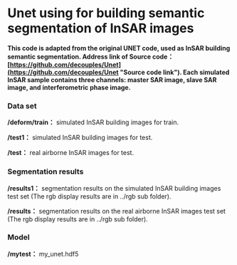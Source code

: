 # Unet using for building semantic segmentation of InSAR images

**This code is adapted from the original UNET code, used as InSAR building semantic segmentation.
Address link of Source code：[https://github.com/decouples/Unet](https://github.com/decouples/Unet "Source code link"). Each simulated InSAR sample contains three channels: master SAR image, slave SAR image, and interferometric phase image.**

### Data set
**/deform/train：** simulated InSAR building images for train. 

**/test1：** simulated InSAR building images for test.

**/test：** real airborne InSAR images for test.

### Segmentation results
**/results1：** segmentation results on the simulated InSAR building images test set (The rgb display results are in ../rgb sub folder).

**/results：** segmentation results on the real airborne InSAR images test set (The rgb display results are in ../rgb sub folder).

### Model
**/mytest：** my_unet.hdf5